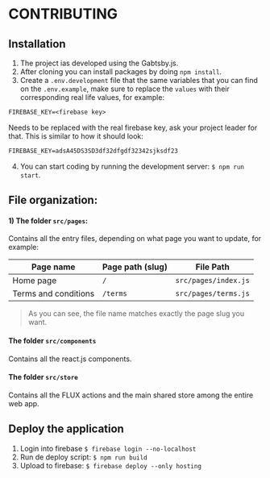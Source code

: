 # CONTRIBUTING

## Installation

1. The project ias developed using the Gabtsby.js.
2. After cloning you can install packages by doing `npm install`.
3. Create a `.env.development` file that the same variables that you can find on the `.env.example`, make sure to replace the `values` with their corresponding real life values, for example:

```txt
FIREBASE_KEY=<firebase key>
```

Needs to be replaced with the real firebase key, ask your project leader for that. This is similar to how it should look:

```txt
FIREBASE_KEY=adsA45DS3SD3df32dfgdf32342sjksdf23
```

4. You can start coding by running the development server: `$ npm run start`.

## File organization:

#### 1) The folder `src/pages`:

Contains all the entry files, depending on what page you want to update, for example: 

| Page name | Page path (slug) | File Path |
| --- | --------- | ------- |
| Home page | `/` | `src/pages/index.js` |
| Terms and conditions | `/terms` | `src/pages/terms.js` |

> As you can see, the file name matches exactly the page slug you want.

#### The folder `src/components` 

Contains all the react.js components.

#### The folder `src/store`

Contains all the FLUX actions and the main shared store among the entire web app.


## Deploy the application

1. Login into firebase `$ firebase login --no-localhost`
2. Run de deploy script: `$ npm run build`
3. Upload to firebase: `$ firebase deploy --only hosting`